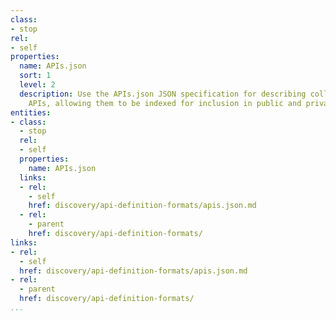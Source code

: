 ```yaml
---
class:
- stop
rel:
- self
properties:
  name: APIs.json
  sort: 1
  level: 2
  description: Use the APIs.json JSON specification for describing collections of
    APIs, allowing them to be indexed for inclusion in public and private search engines.
entities:
- class:
  - stop
  rel:
  - self
  properties:
    name: APIs.json
  links:
  - rel:
    - self
    href: discovery/api-definition-formats/apis.json.md
  - rel:
    - parent
    href: discovery/api-definition-formats/
links:
- rel:
  - self
  href: discovery/api-definition-formats/apis.json.md
- rel:
  - parent
  href: discovery/api-definition-formats/
...
```

